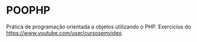 # POOPHP
Prática de programação orientada a objetos utilizando o PHP. Exercícios do https://www.youtube.com/user/cursosemvideo
